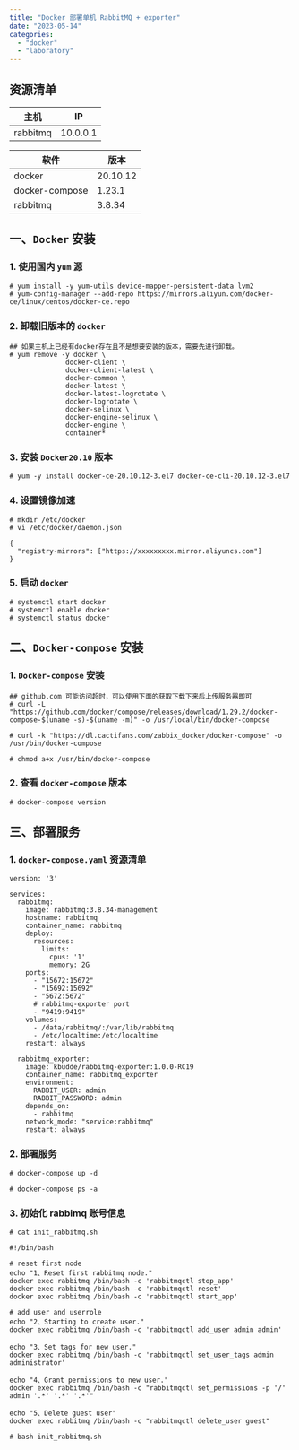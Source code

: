 ```yaml
---
title: "Docker 部署单机 RabbitMQ + exporter"
date: "2023-05-14"
categories: 
  - "docker"
  - "laboratory"
---
```


## 资源清单

| 主机 | IP |
| --- | --- |
| rabbitmq | 10.0.0.1 |

| 软件 | 版本 |
| --- | --- |
| docker | 20.10.12 |
| docker-compose | 1.23.1 |
| rabbitmq | 3.8.34 |

## 一、`Docker` 安装

### 1\. 使用国内 `yum` 源

```
# yum install -y yum-utils device-mapper-persistent-data lvm2
# yum-config-manager --add-repo https://mirrors.aliyun.com/docker-ce/linux/centos/docker-ce.repo
```

### 2\. 卸载旧版本的 `docker`

```
## 如果主机上已经有docker存在且不是想要安装的版本，需要先进行卸载。
# yum remove -y docker \
              docker-client \
              docker-client-latest \
              docker-common \
              docker-latest \
              docker-latest-logrotate \
              docker-logrotate \
              docker-selinux \
              docker-engine-selinux \
              docker-engine \
              container*
```

### 3\. 安装 `Docker20.10` 版本

```
# yum -y install docker-ce-20.10.12-3.el7 docker-ce-cli-20.10.12-3.el7
```

### 4\. 设置镜像加速

```
# mkdir /etc/docker
# vi /etc/docker/daemon.json

{
  "registry-mirrors": ["https://xxxxxxxxx.mirror.aliyuncs.com"]
}
```

### 5\. 启动 `docker`

```
# systemctl start docker
# systemctl enable docker
# systemctl status docker
```

## 二、`Docker-compose` 安装

### 1\. `Docker-compose` 安装

```
## github.com 可能访问超时，可以使用下面的获取下载下来后上传服务器即可
# curl -L "https://github.com/docker/compose/releases/download/1.29.2/docker-compose-$(uname -s)-$(uname -m)" -o /usr/local/bin/docker-compose

# curl -k "https://dl.cactifans.com/zabbix_docker/docker-compose" -o /usr/bin/docker-compose

# chmod a+x /usr/bin/docker-compose
```

### 2\. 查看 `docker-compose` 版本

```
# docker-compose version
```

## 三、部署服务

### 1\. `docker-compose.yaml` 资源清单

```
version: '3'

services:
  rabbitmq:
    image: rabbitmq:3.8.34-management
    hostname: rabbitmq
    container_name: rabbitmq
    deploy:
      resources:
        limits:
          cpus: '1'
          memory: 2G
    ports:
      - "15672:15672"
      - "15692:15692"
      - "5672:5672"
      # rabbitmq-exporter port
      - "9419:9419"
    volumes:
      - /data/rabbitmq/:/var/lib/rabbitmq
      - /etc/localtime:/etc/localtime
    restart: always

  rabbitmq_exporter:
    image: kbudde/rabbitmq-exporter:1.0.0-RC19
    container_name: rabbitmq_exporter
    environment:
      RABBIT_USER: admin
      RABBIT_PASSWORD: admin
    depends_on:
      - rabbitmq
    network_mode: "service:rabbitmq"
    restart: always
```

### 2\. 部署服务

```
# docker-compose up -d

# docker-compose ps -a
```

### 3\. 初始化 rabbimq 账号信息

```
# cat init_rabbitmq.sh

#!/bin/bash

# reset first node
echo "1、Reset first rabbitmq node."
docker exec rabbitmq /bin/bash -c 'rabbitmqctl stop_app'
docker exec rabbitmq /bin/bash -c 'rabbitmqctl reset'
docker exec rabbitmq /bin/bash -c 'rabbitmqctl start_app'

# add user and userrole
echo "2、Starting to create user."
docker exec rabbitmq /bin/bash -c 'rabbitmqctl add_user admin admin'

echo "3、Set tags for new user."
docker exec rabbitmq /bin/bash -c 'rabbitmqctl set_user_tags admin administrator'

echo "4、Grant permissions to new user."
docker exec rabbitmq /bin/bash -c "rabbitmqctl set_permissions -p '/' admin '.*' '.*' '.*'"

echo "5、Delete guest user"
docker exec rabbitmq /bin/bash -c "rabbitmqctl delete_user guest"
```

```
# bash init_rabbitmq.sh
```
